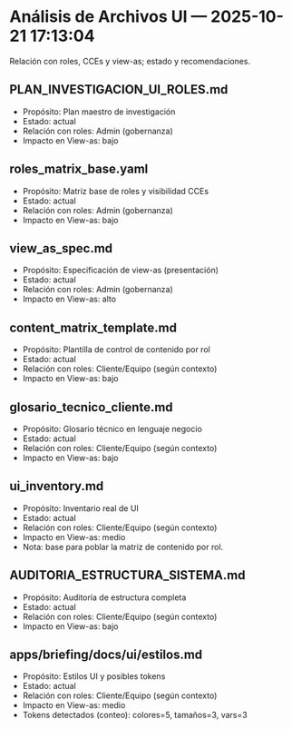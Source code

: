 # Análisis de Archivos UI — 2025-10-21 17:13:04
Relación con roles, CCEs y view-as; estado y recomendaciones.

## PLAN_INVESTIGACION_UI_ROLES.md
- Propósito: Plan maestro de investigación
- Estado: actual
- Relación con roles: Admin (gobernanza)
- Impacto en View-as: bajo

## roles_matrix_base.yaml
- Propósito: Matriz base de roles y visibilidad CCEs
- Estado: actual
- Relación con roles: Admin (gobernanza)
- Impacto en View-as: bajo

## view_as_spec.md
- Propósito: Especificación de view-as (presentación)
- Estado: actual
- Relación con roles: Admin (gobernanza)
- Impacto en View-as: alto

## content_matrix_template.md
- Propósito: Plantilla de control de contenido por rol
- Estado: actual
- Relación con roles: Cliente/Equipo (según contexto)
- Impacto en View-as: bajo

## glosario_tecnico_cliente.md
- Propósito: Glosario técnico en lenguaje negocio
- Estado: actual
- Relación con roles: Cliente/Equipo (según contexto)
- Impacto en View-as: bajo

## ui_inventory.md
- Propósito: Inventario real de UI
- Estado: actual
- Relación con roles: Cliente/Equipo (según contexto)
- Impacto en View-as: medio
- Nota: base para poblar la matriz de contenido por rol.

## AUDITORIA_ESTRUCTURA_SISTEMA.md
- Propósito: Auditoría de estructura completa
- Estado: actual
- Relación con roles: Cliente/Equipo (según contexto)
- Impacto en View-as: bajo

## apps/briefing/docs/ui/estilos.md
- Propósito: Estilos UI y posibles tokens
- Estado: actual
- Relación con roles: Cliente/Equipo (según contexto)
- Impacto en View-as: medio
- Tokens detectados (conteo): colores=5, tamaños=3, vars=3

